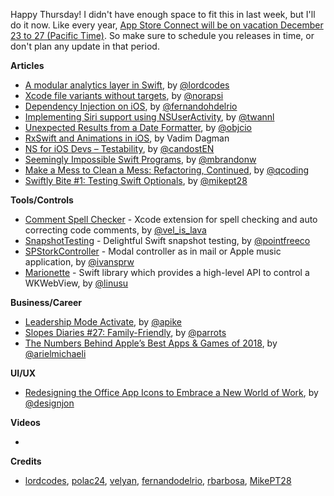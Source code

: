 Happy Thursday! I didn't have enough space to fit this in last week, but I'll do it now. Like every year, [App Store Connect will be on vacation December 23 to 27 (Pacific Time)](https://developer.apple.com/news/?id=11272018). So make sure to schedule you releases in time, or don't plan any update in that period. 

**Articles**

* [A modular analytics layer in Swift](https://www.lordcodes.com/posts/a-modular-analytics-layer-in-swift), by [@lordcodes](https://twitter.com/lordcodes)
* [Xcode file variants without targets](https://medium.com/@londeix/xcode-file-variants-without-targets-9724cbabe821), by [@norapsi](https://twitter.com/norapsi)
* [Dependency Injection on iOS](https://medium.com/@fernandodelrio/dependency-injection-on-ios-part-1-4-8847f302b3d9), by [@fernandohdelrio](https://twitter.com/fernandohdelrio)
* [Implementing Siri support using NSUserActivity](https://www.avanderlee.com/swift/siri-support-nsuseractivity/), by [@twannl](https://www.twitter.com/twannl)
* [Unexpected Results from a Date Formatter](https://www.objc.io/blog/2018/12/04/unexpected-results-from-a-date-formatter/), by [@objcio](https://twitter.com/objcio)
* [RxSwift and Animations in iOS](https://www.toptal.com/ios/rxswift-animations-ios), by Vadim Dagman
* [NS for iOS Devs – Testability](https://theswiftpost.co/testability/), by [@candostEN](https://twitter.com/candostEN)
* [Seemingly Impossible Swift Programs](https://www.fewbutripe.com/2018/12/05/seemingly-impossible.html), by [@mbrandonw](https://twitter.com/mbrandonw)
* [Make a Mess to Clean a Mess: Refactoring, Continued](https://qualitycoding.org/reactoring-small-steps-continued/), by [@qcoding](https://twitter.com/qcoding)
* [Swiftly Bite #1: Testing Swift Optionals](https://medium.com/@mpesate/swiftly-bite-1-testing-swift-optionals-f218f36970ae), by [@mikept28](https://twitter.com/mikept28)

**Tools/Controls**

* [Comment Spell Checker](https://github.com/velyan/Comment-Spell-Checker) - Xcode extension for spell checking and auto correcting code comments, by [@vel_is_lava](https://twitter.com/vel_is_lava)
* [SnapshotTesting](https://github.com/pointfreeco/swift-snapshot-testing) - Delightful Swift snapshot testing, by [@pointfreeco](https://www.twitter.com/pointfreeco)
* [SPStorkController](https://github.com/IvanVorobei/SPStorkController) - Modal controller as in mail or Apple music application, by [@ivansprw](https://twitter.com/ivansprw)
* [Marionette](https://github.com/LinusU/Marionette) - Swift library which provides a high-level API to control a WKWebView, by [@linusu](https://twitter.com/linusu)

**Business/Career**

* [Leadership Mode Activate](https://allenpike.com/2018/leadership-mode-mech/), by [@apike](http://www.twitter.com/apike/)
* [Slopes Diaries #27: Family-Friendly](https://blog.curtisherbert.com/slopes-diaries-27-family-friendly/), by [@parrots](https://twitter.com/parrots)
* [The Numbers Behind Apple’s Best Apps & Games of 2018](https://blog.appfigures.com/the-numbers-behind-apples-best-apps-games-of-2018/), by [@arielmichaeli](https://twitter.com/arielmichaeli)

**UI/UX**

* [Redesigning the Office App Icons to Embrace a New World of Work](https://medium.com/microsoft-design/redesigning-the-office-app-icons-to-embrace-a-new-world-of-work-91d72608ee8f), by [@designjon](https://twitter.com/designjon)

**Videos**

* 

**Credits**

* [lordcodes](https://github.com/lordcodes), [polac24](https://github.com/polac24), [velyan](https://github.com/velyan), [fernandodelrio](https://github.com/fernandodelrio), [rbarbosa](https://github.com/rbarbosa), [MikePT28](https://github.com/MikePT28)
